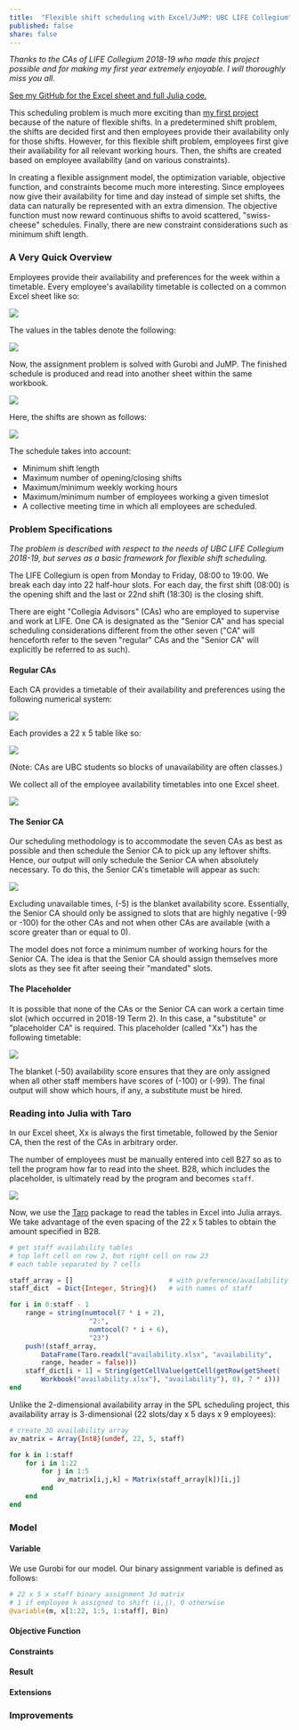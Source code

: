```yaml
---
title:  "Flexible shift scheduling with Excel/JuMP: UBC LIFE Collegium"
published: false
share: false
---
```


*Thanks to the CAs of LIFE Collegium 2018-19 who made this project possible and for making my first year extremely enjoyable. I will thoroughly miss you all.*

[See my GitHub for the Excel sheet and full Julia code.](https://github.com/jsnhu/life-collegium-schedule)

This scheduling problem is much more exciting than [my first project](https://jsnhu.github.io/spl-scheduling/) because of the nature of flexible shifts. In a predetermined shift problem, the shifts are decided first and then employees provide their availability only for those shifts. However, for this flexible shift problem, employees first give their availability for all relevant working hours. Then, the shifts are created based on employee availability (and on various constraints).

In creating a flexible assignment model, the optimization variable, objective function, and constraints become much more interesting. Since employees now give their availability for time and day instead of simple set shifts, the data can naturally be represented with an extra dimension. The objective function must now reward continuous shifts to avoid scattered, "swiss-cheese" schedules. Finally, there are new constraint considerations such as minimum shift length.

### A Very Quick Overview

Employees provide their availability and preferences for the week within a timetable. Every employee's availability timetable is collected on a common Excel sheet like so:

<img src="/assets/images/life-scheduling/av2.PNG">

The values in the tables denote the following:

<img src="/assets/images/life-scheduling/legend1.PNG">

Now, the assignment problem is solved with Gurobi and JuMP. The finished schedule is produced and read into another sheet within the same workbook.

<img src="/assets/images/life-scheduling/output1.PNG">

Here, the shifts are shown as follows:

<img src="/assets/images/life-scheduling/legend2.PNG">

The schedule takes into account:
* Minimum shift length
* Maximum number of opening/closing shifts
* Maximum/minimum weekly working hours
* Maximum/minimum number of employees working a given timeslot
* A collective meeting time in which all employees are scheduled.

### Problem Specifications
*The problem is described with respect to the needs of UBC LIFE Collegium 2018-19, but serves as a basic framework for flexible shift scheduling.*

The LIFE Collegium is open from Monday to Friday, 08:00 to 19:00. We break each day into 22 half-hour slots. For each day, the first shift (08:00) is the opening shift and the last or 22nd shift (18:30) is the closing shift.

There are eight "Collegia Advisors" (CAs) who are employed to supervise and work at LIFE. One CA is designated as the "Senior CA" and has special scheduling considerations different from the other seven ("CA" will henceforth refer to the seven "regular" CAs and the "Senior CA" will explicitly be referred to as such).

#### Regular CAs

Each CA provides a timetable of their availability and preferences using the following numerical system:

<img src="/assets/images/life-scheduling/legend1.png">

Each provides a 22 x 5 table like so:

<img src="/assets/images/life-scheduling/av3.png">

(Note: CAs are UBC students so blocks of unavailability are often classes.)

We collect all of the employee availability timetables into one Excel sheet.

<img src="/assets/images/life-scheduling/av2.png">

#### The Senior CA

Our scheduling methodology is to accommodate the seven CAs as best as possible and then schedule the Senior CA to pick up any leftover shifts. Hence, our output will only schedule the Senior CA when absolutely necessary. To do this, the Senior CA's timetable will appear as such:

<img src="/assets/images/life-scheduling/seniorca.png">

Excluding unavailable times, (-5) is the blanket availability score. Essentially, the Senior CA should only be assigned to slots that are highly negative (-99 or -100) for the other CAs and not when other CAs are available (with a score greater than or equal to 0).

The model does not force a minimum number of working hours for the Senior CA. The idea is that the Senior CA should assign themselves more slots as they see fit after seeing their "mandated" slots.

#### The Placeholder

It is possible that none of the CAs or the Senior CA can work a certain time slot (which occurred in 2018-19 Term 2). In this case, a "substitute" or "placeholder CA" is required. This placeholder (called "Xx") has the following timetable:

<img src="/assets/images/life-scheduling/xx.png">

The blanket (-50) availability score ensures that they are only assigned when all other staff members have scores of (-100) or (-99). The final output will show which hours, if any, a substitute must be hired.

### Reading into Julia with Taro
In our Excel sheet, Xx is always the first timetable, followed by the Senior CA, then the rest of the CAs in arbitrary order.

The number of employees must be manually entered into cell B27 so as to tell the program how far to read into the sheet. B28, which includes the placeholder, is ultimately read by the program and becomes `staff`.

<img src="/assets/images/life-scheduling/details.png">

Now, we use the [Taro](https://github.com/aviks/Taro.jl) package to read the tables in Excel into Julia arrays. We take advantage of the even spacing of the 22 x 5 tables to obtain the amount specified in B28.

```julia
# get staff availability tables
# top left cell on row 2, bot right cell on row 23
# each table separated by 7 cells

staff_array = []                        # with preference/availability data
staff_dict  = Dict{Integer, String}()   # with names of staff

for i in 0:staff - 1
    range = string(numtocol(7 * i + 2),
                    "2:",
                    numtocol(7 * i + 6),
                    "23")
    push!(staff_array,
        DataFrame(Taro.readxl("availability.xlsx", "availability",
        range, header = false)))
    staff_dict[i + 1] = String(getCellValue(getCell(getRow(getSheet(
        Workbook("availability.xlsx"), "availability"), 0), 7 * i)))
end
```

Unlike the 2-dimensional availability array in the SPL scheduling project, this availability array is 3-dimensional (22 slots/day x 5 days x 9 employees):

```julia
# create 3D availability array
av_matrix = Array{Int8}(undef, 22, 5, staff)

for k in 1:staff
    for i in 1:22
        for j in 1:5
            av_matrix[i,j,k] = Matrix(staff_array[k])[i,j]
        end
    end
end
```
### Model

#### Variable
We use Gurobi for our model. Our binary assignment variable is defined as follows:

```julia
# 22 x 5 x staff binary assignment 3d matrix
# 1 if employee k assigned to shift (i,j), 0 otherwise
@variable(m, x[1:22, 1:5, 1:staff], Bin)
```
#### Objective Function
#### Constraints
#### Result
#### Extensions
### Improvements
